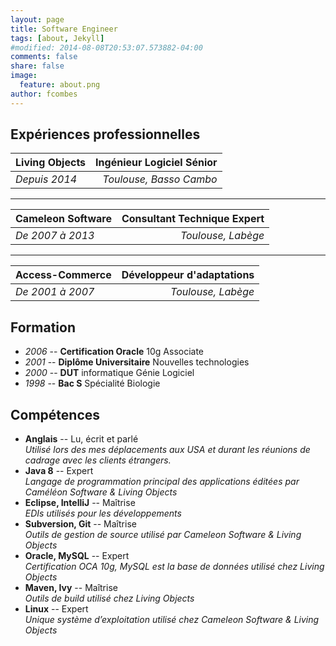 ```yaml
---
layout: page
title: Software Engineer
tags: [about, Jekyll]
#modified: 2014-08-08T20:53:07.573882-04:00
comments: false
share: false
image:
  feature: about.png
author: fcombes
---
```

## Expériences professionnelles

| Living Objects | Ingénieur Logiciel Sénior  	|
|:---------------|-----------------------------:|
| *Depuis 2014*  | *Toulouse, Basso Cambo*      |

---------------

| Cameleon Software | Consultant Technique Expert	  |
|:------------------|------------------------------:|
| *De 2007 à 2013*  | *Toulouse, Labège*            |

------

| Access-Commerce 	| Développeur d'adaptations     |
|:------------------|------------------------------:|
| *De 2001 à 2007*  | *Toulouse, Labège*            |

## Formation

* *2006* -- **Certification Oracle** 10g Associate
* *2001* -- **Diplôme Universitaire** Nouvelles technologies
* *2000* -- **DUT** informatique Génie Logiciel
* *1998* -- **Bac S** Spécialité Biologie

## Compétences

* **Anglais** -- Lu, écrit et parlé<br/>
*Utilisé lors des mes déplacements aux USA et durant les réunions de cadrage avec les clients étrangers.*
* **Java 8** -- Expert<br/>
*Langage de programmation principal des applications éditées par Caméléon Software & Living Objects*
* **Eclipse, IntelliJ** -- Maîtrise<br/>
*EDIs utilisés pour les développements*
* **Subversion, Git** -- Maîtrise<br/>
*Outils de gestion de source utilisé par Cameleon Software & Living Objects*
* **Oracle, MySQL** -- Expert<br/>
*Certification OCA 10g, MySQL est la base de données utilisé chez Living Objects*
* **Maven, Ivy** -- Maîtrise<br/>
*Outils de build utilisé chez Living Objects*
* **Linux** -- Expert<br/>
*Unique système d’exploitation utilisé chez Cameleon Software & Living Objects*
